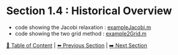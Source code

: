 # Section 1.4 : Historical Overview

- code showing the Jacobi relaxation : [exampleJacobi.m](./exampleJacobi.m)
- code showing the two grid method : [example2Grid.m](./example2Grid.m)

[:book: Table of Content](../README.md) | [:arrow_left: Previous Section](../sec1.3/README.md) | [:arrow_right: Next Section](../sec1.5/README.md)